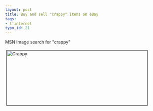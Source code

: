 ```yaml
---
layout: post
title: Buy and sell "crappy" items on eBay
tags:
- t'internet
typo_id: 21
---
```

<p>MSN Image search for "crappy"</p>

<p><img src="http://evansweb.info/blojsom/resources/default/crappy.jpg" height="178" width="454" border="1" hspace="4" vspace="4" alt="Crappy" /></p>
